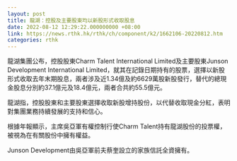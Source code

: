 ```yaml
---
layout: post
title: 龍湖：控股及主要股東均以新股形式收取股息
date: 2022-08-12 12:29:22.000000000 +08:00
link: https://news.rthk.hk/rthk/ch/component/k2/1662106-20220812.htm
categories: rthk
---
```


龍湖集團公布，控股股東Charm Talent International Limited及主要股東Junson Development International Limited，就其在記錄日期持有的股票，選擇以新股形式收取去年末期股息，兩者涉及近1.34億及約6629萬股新股發行，替代的總現金股息分別約37.1億元及18.4億元，兩者合共約55.5億元。

龍湖指，控股股東和主要股東選擇收取新股增持股份，以代替收取現金分紅，表明對集團業務持續發展的支持和信心。

根據年報顯示，主席吳亞軍有權控制行使Charm Talent持有龍湖股份的投票權，被視為在有關股份中擁有權益。

Junson Development由吳亞軍前夫蔡奎設立的家族信託全資擁有。
